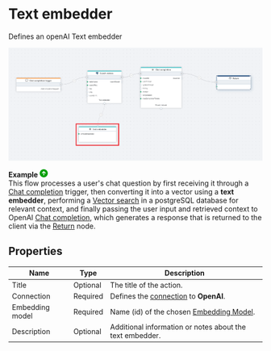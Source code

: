 # Text embedder

Defines an openAI Text embedder

![img](/images/flow/openAI-text-embeder1.png)  

**Example** ![img](../../../../images/strz.jpg)  
This flow processes a user's chat question by first receiving it through a [Chat completion](../../triggers/ai/chat-completion-trigger.md) trigger, then converting it into a vector using a **text embedder**, performing a [Vector search](../postgresql/vector-search.md) in a postgreSQL database for relevant context, and finally passing the user input and retrieved context to OpenAI [Chat completion](chat-completion.md), which generates a response that is returned to the client via the [Return](../built-in/return.md) node.
<br/>

## Properties

| Name            | Type                   | Description                             |
|-----------------|------------------------|-----------------------------------------|
| Title           | Optional               | The title of the action.                |
| Connection      | Required               | Defines the [connection](openai-connection.md) to **OpenAI**. |
| Embedding model | Required               | Name (id) of the chosen [Embedding Model](https://platform.openai.com/docs/models).|
| Description     | Optional  | Additional information or notes about the text embedder.     |


